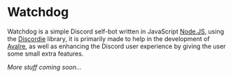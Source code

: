 Watchdog
========

Watchdog is a simple Discord self-bot written in JavaScript [Node.JS](https://nodejs.org), using the [Discordie](https://qeled.github.io/discordie) library, it is primarily made to help in the development of [AvaIre](https://github.com/AvaIre/AvaIre), as well as enhancing the Discord user experience by giving the user some small extra features.

*More stuff coming soon...*